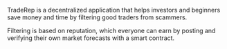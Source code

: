 TradeRep is a decentralized application that helps investors and beginners save money and time by filtering good traders from scammers. 

Filtering is based on reputation, which everyone can earn by posting and verifying their own market forecasts with a smart contract.
